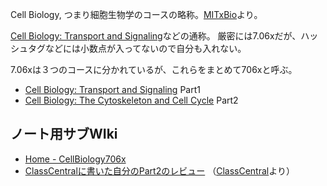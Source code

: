 Cell Biology, つまり細胞生物学のコースの略称。[MITxBio](MITxBio.md)より。

[Cell Biology: Transport and Signaling](https://www.edx.org/course/cell-biology-transport)などの通称。 厳密には7.06xだが、ハッシュタグなどには小数点が入ってないので自分も入れない。

7.06xは３つのコースに分かれているが、これらをまとめて706xと呼ぶ。

- [Cell Biology: Transport and Signaling](https://www.edx.org/course/cell-biology-transport) Part1
- [Cell Biology: The Cytoskeleton and Cell Cycle](https://www.edx.org/course/cell-biology-2) Part2

## ノート用サブWIki

- [Home - CellBiology706x](https://karino2.github.io/SubWiki/CellBiology706x/Home)
- [ClassCentralに書いた自分のPart2のレビュー](https://www.classcentral.com/course/cell-biology-2-22832?review-id=196149) （[ClassCentral](ClassCentral.md)より）